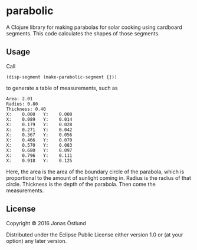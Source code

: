 # parabolic

A Clojure library for making parabolas for solar cooking using cardboard segments. This code
calculates the shapes of those segments.

## Usage

Call 
```
(disp-segment (make-parabolic-segment {}))
```
to generate a table of measurements, such as
```
Area: 2.01
Radius: 0.80
Thickness: 0.40
X:    0.000   Y:    0.000
X:    0.089   Y:    0.014
X:    0.179   Y:    0.028
X:    0.271   Y:    0.042
X:    0.367   Y:    0.056
X:    0.466   Y:    0.070
X:    0.570   Y:    0.083
X:    0.680   Y:    0.097
X:    0.796   Y:    0.111
X:    0.918   Y:    0.125
```
Here, the area is the area of the boundary circle of the parabola, which is proportional to the amount of sunlight coming in. Radius is the radius of that circle. Thickness is the depth of the parabola. Then come the measurements.

## License

Copyright © 2016 Jonas Östlund

Distributed under the Eclipse Public License either version 1.0 or (at
your option) any later version.
